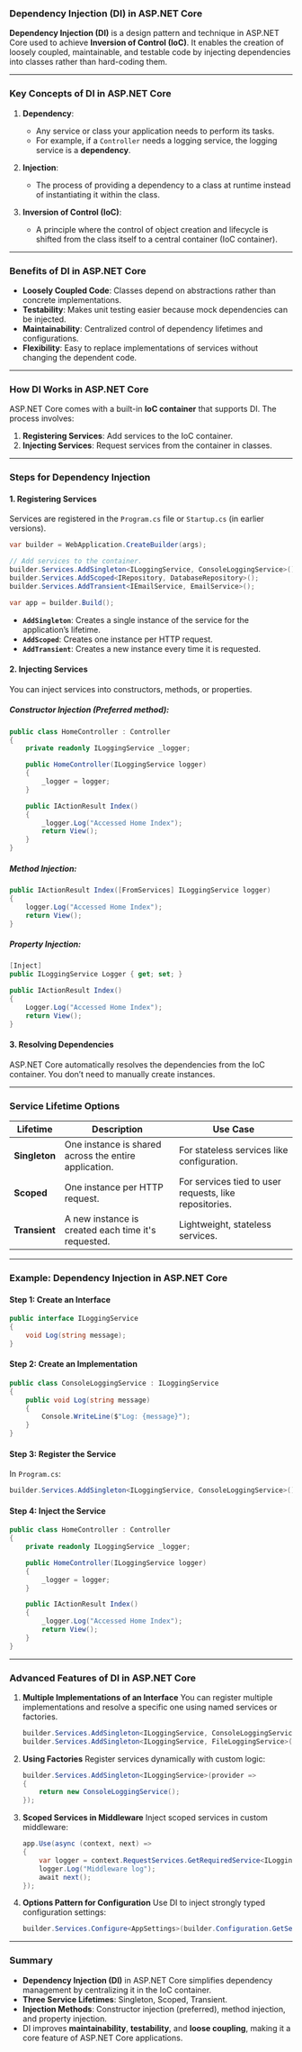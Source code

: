 ### **Dependency Injection (DI) in ASP.NET Core**

**Dependency Injection (DI)** is a design pattern and technique in ASP.NET Core used to achieve **Inversion of Control (IoC)**. It enables the creation of loosely coupled, maintainable, and testable code by injecting dependencies into classes rather than hard-coding them.

---

### **Key Concepts of DI in ASP.NET Core**

1. **Dependency**:
   - Any service or class your application needs to perform its tasks.
   - For example, if a `Controller` needs a logging service, the logging service is a **dependency**.

2. **Injection**:
   - The process of providing a dependency to a class at runtime instead of instantiating it within the class.

3. **Inversion of Control (IoC)**:
   - A principle where the control of object creation and lifecycle is shifted from the class itself to a central container (IoC container).

---

### **Benefits of DI in ASP.NET Core**
- **Loosely Coupled Code**: Classes depend on abstractions rather than concrete implementations.
- **Testability**: Makes unit testing easier because mock dependencies can be injected.
- **Maintainability**: Centralized control of dependency lifetimes and configurations.
- **Flexibility**: Easy to replace implementations of services without changing the dependent code.

---

### **How DI Works in ASP.NET Core**

ASP.NET Core comes with a built-in **IoC container** that supports DI. The process involves:
1. **Registering Services**: Add services to the IoC container.
2. **Injecting Services**: Request services from the container in classes.

---

### **Steps for Dependency Injection**

#### **1. Registering Services**
Services are registered in the `Program.cs` file or `Startup.cs` (in earlier versions).

```csharp
var builder = WebApplication.CreateBuilder(args);

// Add services to the container.
builder.Services.AddSingleton<ILoggingService, ConsoleLoggingService>();
builder.Services.AddScoped<IRepository, DatabaseRepository>();
builder.Services.AddTransient<IEmailService, EmailService>();

var app = builder.Build();
```

- **`AddSingleton`**: Creates a single instance of the service for the application’s lifetime.
- **`AddScoped`**: Creates one instance per HTTP request.
- **`AddTransient`**: Creates a new instance every time it is requested.

#### **2. Injecting Services**
You can inject services into constructors, methods, or properties.

##### **Constructor Injection** (Preferred method):
```csharp
public class HomeController : Controller
{
    private readonly ILoggingService _logger;

    public HomeController(ILoggingService logger)
    {
        _logger = logger;
    }

    public IActionResult Index()
    {
        _logger.Log("Accessed Home Index");
        return View();
    }
}
```

##### **Method Injection**:
```csharp
public IActionResult Index([FromServices] ILoggingService logger)
{
    logger.Log("Accessed Home Index");
    return View();
}
```

##### **Property Injection**:
```csharp
[Inject]
public ILoggingService Logger { get; set; }

public IActionResult Index()
{
    Logger.Log("Accessed Home Index");
    return View();
}
```

#### **3. Resolving Dependencies**
ASP.NET Core automatically resolves the dependencies from the IoC container. You don’t need to manually create instances.

---

### **Service Lifetime Options**

| Lifetime     | Description                                            | Use Case                                   |
|--------------|--------------------------------------------------------|-------------------------------------------|
| **Singleton** | One instance is shared across the entire application.  | For stateless services like configuration. |
| **Scoped**    | One instance per HTTP request.                         | For services tied to user requests, like repositories. |
| **Transient** | A new instance is created each time it's requested.    | Lightweight, stateless services.          |

---

### **Example: Dependency Injection in ASP.NET Core**

#### **Step 1: Create an Interface**
```csharp
public interface ILoggingService
{
    void Log(string message);
}
```

#### **Step 2: Create an Implementation**
```csharp
public class ConsoleLoggingService : ILoggingService
{
    public void Log(string message)
    {
        Console.WriteLine($"Log: {message}");
    }
}
```

#### **Step 3: Register the Service**
In `Program.cs`:
```csharp
builder.Services.AddSingleton<ILoggingService, ConsoleLoggingService>();
```

#### **Step 4: Inject the Service**
```csharp
public class HomeController : Controller
{
    private readonly ILoggingService _logger;

    public HomeController(ILoggingService logger)
    {
        _logger = logger;
    }

    public IActionResult Index()
    {
        _logger.Log("Accessed Home Index");
        return View();
    }
}
```

---

### **Advanced Features of DI in ASP.NET Core**

1. **Multiple Implementations of an Interface**
   You can register multiple implementations and resolve a specific one using named services or factories.

   ```csharp
   builder.Services.AddSingleton<ILoggingService, ConsoleLoggingService>();
   builder.Services.AddSingleton<ILoggingService, FileLoggingService>();
   ```

2. **Using Factories**
   Register services dynamically with custom logic:
   ```csharp
   builder.Services.AddSingleton<ILoggingService>(provider =>
   {
       return new ConsoleLoggingService();
   });
   ```

3. **Scoped Services in Middleware**
   Inject scoped services in custom middleware:
   ```csharp
   app.Use(async (context, next) =>
   {
       var logger = context.RequestServices.GetRequiredService<ILoggingService>();
       logger.Log("Middleware log");
       await next();
   });
   ```

4. **Options Pattern for Configuration**
   Use DI to inject strongly typed configuration settings:
   ```csharp
   builder.Services.Configure<AppSettings>(builder.Configuration.GetSection("AppSettings"));
   ```

---

### **Summary**
- **Dependency Injection (DI)** in ASP.NET Core simplifies dependency management by centralizing it in the IoC container.
- **Three Service Lifetimes**: Singleton, Scoped, Transient.
- **Injection Methods**: Constructor injection (preferred), method injection, and property injection.
- DI improves **maintainability**, **testability**, and **loose coupling**, making it a core feature of ASP.NET Core applications.
